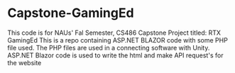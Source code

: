 # Capstone-GamingEd
This code is for NAUs' Fal Semester, CS486 Capstone Project titled: RTX GamingEd
This is a repo containing ASP.NET BLAZOR code with some PHP file used.
The PHP files are used in a connecting software with Unity.
ASP.NET Blazor code is used to write the html and make API request's for the website


